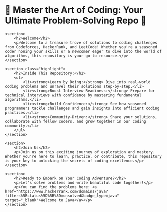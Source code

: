 <body>
    <h1>🌟 Master the Art of Coding: Your Ultimate Problem-Solving Repo 🌟</h1>
    
    <section>
        <h2>Welcome</h2>
        <p>Welcome to a treasure trove of solutions to coding challenges from Codeforces, HackerRank, and LeetCode! Whether you're a seasoned coder honing your skills or a newcomer eager to dive into the world of algorithms, this repository is your go-to resource.</p>
    </section>
    
    <section class="highlight">
        <h2>Inside This Repository:</h2>
        <ul>
            <li><strong>Learn by Doing:</strong> Dive into real-world coding problems and unravel their solutions step-by-step.</li>
            <li><strong>Boost Interview Readiness:</strong> Prepare for technical interviews with confidence by mastering fundamental algorithms.</li>
            <li><strong>Build Confidence:</strong> See how seasoned programmers tackle challenges and gain insights into efficient coding practices.</li>
            <li><strong>Community-Driven:</strong> Share your solutions, collaborate with fellow coders, and grow together in our coding community.</li>
        </ul>
    </section>

    <section>
        <h2>Join Us</h2>
        <p>Join us on this exciting journey of exploration and mastery. Whether you're here to learn, practice, or contribute, this repository is your key to unlocking the secrets of coding excellence.</p>
    </section>

    <section>
        <h2>Ready to Embark on Your Coding Adventure?</h2>
        <p>Let's solve problems and write beautiful code together!</p>
        <p>You can find the problems here: <a href="https://www.hackerrank.com/domains/java?filters%5Bstatus%5D%5B%5D=unsolved&badge_type=java" target="_blank">Welcome to Java</a></p>
    </section>
</body>
